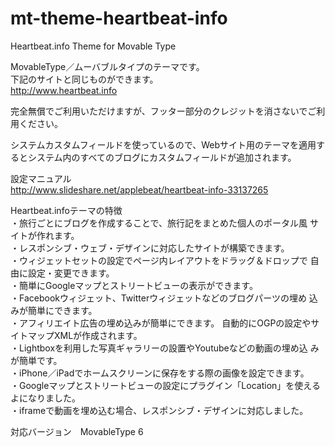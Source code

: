 mt-theme-heartbeat-info
=======================
Heartbeat.info Theme for Movable Type  

MovableType／ムーバブルタイプのテーマです。  
下記のサイトと同じものができます。  
http://www.heartbeat.info  

完全無償でご利用いただけますが、フッター部分のクレジットを消さないでご利用ください。  
  
システムカスタムフィールドを使っているので、Webサイト用のテーマを適用するとシステム内のすべてのブログにカスタムフィールドが追加されます。  

設定マニュアル  
http://www.slideshare.net/applebeat/heartbeat-info-33137265  

Heartbeat.infoテーマの特徴  
・旅行ごとにブログを作成することで、旅行記をまとめた個人のポータル風 サイトが作れます。  
・レスポンシブ・ウェブ・デザインに対応したサイトが構築できます。  
・ウィジェットセットの設定でページ内レイアウトをドラッグ＆ドロップで 自由に設定・変更できます。  
・簡単にGoogleマップとストリートビューの表示ができます。  
・Facebookウィジェット、Twitterウィジェットなどのブログパーツの埋め 込みが簡単にできます。  
・アフィリエイト広告の埋め込みが簡単にできます。 自動的にOGPの設定やサイトマップXMLが作成されます。  
・Lightboxを利用した写真ギャラリーの設置やYoutubeなどの動画の埋め込 みが簡単です。  
・iPhone／iPadでホームスクリーンに保存をする際の画像を設定できます。  
・Googleマップとストリートビューの設定にプラグイン「Location」を使えるよになりました。  
・iframeで動画を埋め込む場合、レスポンシブ・デザインに対応しました。  

対応バージョン　MovableType 6  
